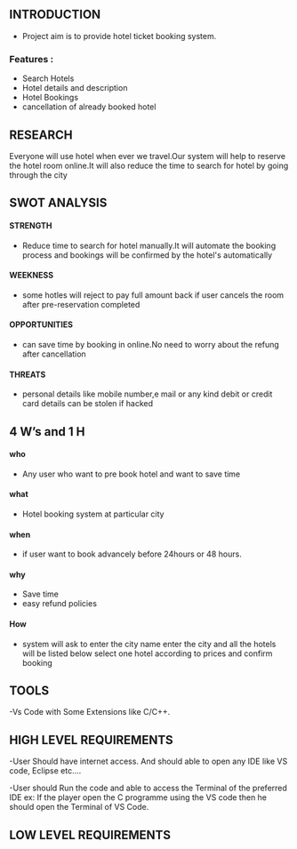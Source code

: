 ## INTRODUCTION
- Project aim is to provide hotel ticket booking system.

### Features :
- Search Hotels
- Hotel details and description
- Hotel Bookings
- cancellation of already booked hotel

## RESEARCH
 Everyone will use hotel when ever we travel.Our system will help to reserve the hotel room online.It will also reduce the time to search for hotel by going through the city
  
## SWOT ANALYSIS
 
 #### STRENGTH
 - Reduce time to search for hotel manually.It will automate the booking process and bookings will be confirmed by the hotel's automatically
 #### WEEKNESS
 - some hotles will reject to pay full amount back if user cancels the room after pre-reservation completed
 #### OPPORTUNITIES
 - can save time by booking in online.No need to worry  about the refung after cancellation
 #### THREATS
 - personal details like mobile number,e mail or any kind debit or credit card details can be stolen if hacked 
     
## 4 W’s and 1 H
 #### who
 - Any user who want to pre book hotel and want to save time
 #### what
 - Hotel booking system at particular city
 #### when
 - if user want to book advancely before 24hours or 48 hours. 
 #### why
 - Save time
 - easy refund policies
 #### How
 - system will ask to enter the city name enter the city and all the hotels will be listed below select one hotel according to prices and confirm booking
 
 ## TOOLS
-Vs Code with Some Extensions like C/C++.

## HIGH LEVEL REQUIREMENTS
-User Should have internet access. And should able to open any IDE like VS code, Eclipse etc….

-User should Run the code and able to access the Terminal of the preferred IDE ex: If the player open the C programme using the VS code then he should open the Terminal of VS Code.

## LOW LEVEL REQUIREMENTS
